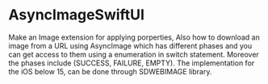 # AsyncImageSwiftUI
Make an Image extension for applying porperties,  Also how to download an image from a URL using AsyncImage which has different phases and you can  get access to them using a enumeration in switch statement.  Moreover the phases include (SUCCESS, FAILURE, EMPTY).  The implementation for the iOS below 15, can be done through SDWEBIMAGE library.
